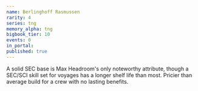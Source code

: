 ```yaml
---
name: Berlinghoff Rasmussen
rarity: 4
series: tng
memory_alpha: tng
bigbook_tier: 10
events: 0
in_portal:
published: true
---
```


A solid SEC base is Max Headroom's only noteworthy attribute, though a SEC/SCI skill set for voyages has a longer shelf life than most. Pricier than average build for a crew with no lasting benefits.
